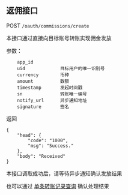 ## 返佣接口

POST `/oauth/commissions/create`

本接口通过直接向目标账号转账实现佣金发放

参数：

```
	app_id      
	uid         	目标用户的唯一识别号
	currency    	币种
	amount      	数额
	timestamp   	发起时间戳
	sn          	转账唯一编号
	notify_url  	异步通知地址
	signature		签名
```

返回
```
{
    "head": {
        "code": "1000",
        "msg": "Success."
    },
    "body": "Received"
}
```

本接口调取成功后，请等待异步通知确认发放结果

也可以通过 [单条转账记录查询](https://github.com/rfinex/open-docs/blob/master/oauth/转账接口/单条转账记录查询.md) 确认处理结果